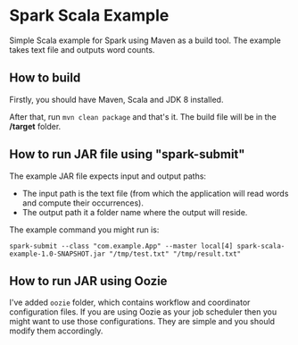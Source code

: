 # Spark Scala Example
Simple Scala example for Spark using Maven as a build tool. The example takes text file and outputs word counts. 
## How to build
Firstly, you should have Maven, Scala and JDK 8 installed. 

After that, run `mvn clean package` and that's it. The build file will be in the **/target** folder. 

## How to run JAR file using "spark-submit"
The example JAR file expects input and output paths: 
* The input path is the text file (from which the application will read words and compute their occurrences). 
* The output path it a folder name where the output will reside.

The example command you might run is:

```
spark-submit --class "com.example.App" --master local[4] spark-scala-example-1.0-SNAPSHOT.jar "/tmp/test.txt" "/tmp/result.txt"
```

## How to run JAR using Oozie
I've added `oozie` folder, which contains workflow and coordinator configuration files. If you are using Oozie as your job scheduler then you might want to use those configurations. They are simple and you should modify them accordingly.
